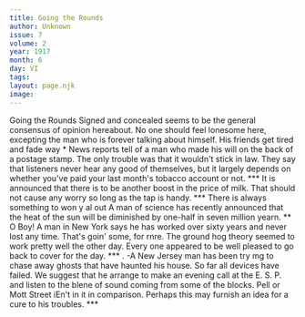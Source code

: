 ```yaml
---
title: Going the Rounds
author: Unknown
issue: 7
volume: 2
year: 1917
month: 6
day: VI
tags:
layout: page.njk
image:
---
```

Going the Rounds   Signed and concealed seems to be the general consensus of opinion hereabout.   No one should feel lonesome here, excepting the man who is forever talking about himself. His friends get tired and fade way   *   News reports tell of a man who made his   will on the back of a postage stamp. The only trouble was that it wouldn't stick in law.   They say that listeners never hear any good of themselves, but it largely depends on whether you've paid your last month's tobacco account or not.   ***   It is announced that there is to be another   boost in the price of milk. That should not cause any worry so long as the tap is handy.   ***   There is always something to won y al out   A man of science has recently announced that the heat of the sun will be diminished by one-half in seven million yearn.   **   O Boy! A man in New York says he has   worked over sixty years and never lost any time. That's goin' some, for rnre.   The ground hog theory seemed to work pretty well the other day. Every one appeared to be well pleased to go back to cover for the day.   *** .   -A New Jersey man has been try mg to   chase away ghosts that have haunted his house. So far all devices have failed. We suggest that he arrange to make an evening call at the E. S. P. and listen to the blene of sound coming from some of the blocks. Pell or Mott Street iEn't in it in comparison. Perhaps this may furnish an idea for a cure to his troubles.   ***   


